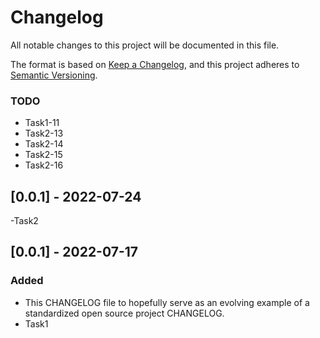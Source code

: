 # Changelog

All notable changes to this project will be documented in this file.

The format is based on [Keep a Changelog](https://keepachangelog.com/en/1.0.0/),
and this project adheres to [Semantic Versioning](https://semver.org/spec/v2.0.0.html).

### TODO

- Task1-11
- Task2-13
- Task2-14
- Task2-15
- Task2-16

## [0.0.1] - 2022-07-24

-Task2
## [0.0.1] - 2022-07-17

### Added

- This CHANGELOG file to hopefully serve as an evolving example of a
  standardized open source project CHANGELOG.
- Task1